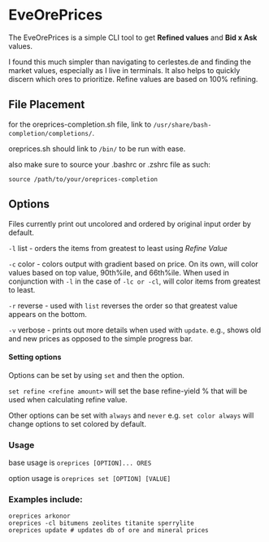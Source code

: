 # EveOrePrices
The EveOrePrices is a simple CLI tool to get **Refined values** and **Bid x Ask** values.

I found this much simpler than navigating to cerlestes.de and finding the market values, especially as I live in terminals. It also helps to quickly discern which ores to prioritize. Refine values are based on 100% refining.


## File Placement

for the oreprices-completion.sh file, link to `/usr/share/bash-completion/completions/`. 

oreprices.sh should link to `/bin/` to be run with ease.

also make sure to source your .bashrc or .zshrc file as such:

`source /path/to/your/oreprices-completion`


## Options
Files currently print out uncolored and ordered by original input order by default.

`-l` list - orders the items from greatest to least using _Refine Value_

`-c` color - colors output with gradient based on price. On its own, will color values based on top value, 90th%ile, and 66th%ile. When used in conjunction with `-l` in the case of `-lc or -cl`, will color items from greatest to least.

`-r` reverse - used with `list` reverses the order so that greatest value appears on the bottom.

`-v` verbose - prints out more details when used with `update`. e.g., shows old and new prices as opposed to the simple progress bar.

#### Setting options

Options can be set by using `set` and then the option. 

`set refine <refine amount>` will set the base refine-yield % that will be used when calculating refine value.

Other options can be set with `always` and `never`
e.g. `set color always` will change options to set colored by default.


### Usage

base usage is   `oreprices [OPTION]... ORES`

option usage is `oreprices set [OPTION] [VALUE]`
### Examples include:
```
oreprices arkonor
oreprices -cl bitumens zeolites titanite sperrylite
oreprices update # updates db of ore and mineral prices
```
